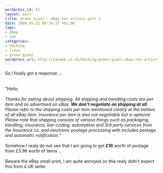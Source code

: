 ```yaml
--- 
wordpress_id: 51
layout: post
title: Green Giant - eBay Con artists part 2
date: 2008-05-22 09:34:17 +01:00
tags: 
- ebay
- con
categories: 
- hacking
- linux
- green giant
wordpress_url: http://saiweb.co.uk/hacking/green-giant-ebay-con-artists-part-2
---
```

<div style=''>So I finally got a response ...<br /><br /><br />"<i>Hello,<br /><br />Thanks for asking about shipping. All shipping and handling costs are per item and as advertised on eBay. <b>We don't negotiate on shipping at all</b>. Please refer to the shipping costs per item mentioned clearly at the bottom of all eBay item. Insurance per item is also not negotiable but is optional. Please note that shipping consists of various things such as packaging, handling, insurance, bar-coding, automation and 3rd party services from the Insurance co. and electronic postage processing with includes postage and automatic notification.</i>"<br /><br />Somehow I realy do not see that I am going to get <b>£16</b> worth of postage from £3.96 worth of items ...<br /><br />Beware the eBay small print, I am quite annoyed on this realy didn't expect this from a UK seller.<br /><br /><br /><br /><br /></div>
